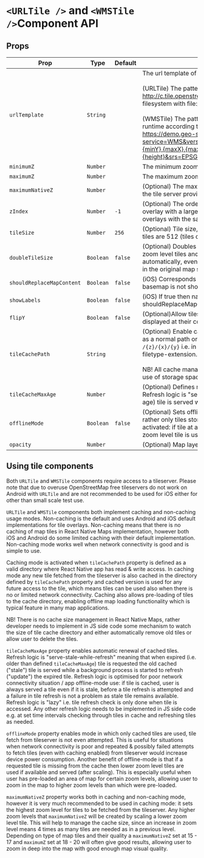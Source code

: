 # `<URLTile />` and `<WMSTile />`Component API

## Props

| Prop                      | Type      | Default | Note                                                                                                                                                                                                                                                                                                                                                                                                                                                                                                                                                                                                                                                                                                                                                            |
| ------------------------- | --------- | ------- | --------------------------------------------------------------------------------------------------------------------------------------------------------------------------------------------------------------------------------------------------------------------------------------------------------------------------------------------------------------------------------------------------------------------------------------------------------------------------------------------------------------------------------------------------------------------------------------------------------------------------------------------------------------------------------------------------------------------------------------------------------------- |
| `urlTemplate`             | `String`  |         | The url template of the map tileserver. <br/><br/> (URLTile) The patterns {x} {y} {z} will be replaced at runtime. For example, http://c.tile.openstreetmap.org/{z}/{x}/{y}.png. It is also possible to refer to tiles in local filesystem with file:///top-level-directory/sub-directory/{z}/{x}/{y}.png URL-format. <br/><br/> (WMSTile) The patterns {minX} {maxX} {minY} {maxY} {width} {height} will be replaced at runtime according to EPSG:900913 specification bounding box. For example, https://demo.geo-solutions.it/geoserver/tiger/wms?service=WMS&version=1.1.0&request=GetMap&layers=tiger:poi&styles=&bbox={minX},{minY},{maxX},{maxY}&width={width}&height={height}&srs=EPSG:900913&format=image/png&transparent=true&format_options=dpi:213. |
| `minimumZ`                | `Number`  |         | The minimum zoom level for this tile overlay.                                                                                                                                                                                                                                                                                                                                                                                                                                                                                                                                                                                                                                                                                                                   |
| `maximumZ`                | `Number`  |         | The maximum zoom level for this tile overlay.                                                                                                                                                                                                                                                                                                                                                                                                                                                                                                                                                                                                                                                                                                                   |
| `maximumNativeZ`          | `Number`  |         | (Optional) The maximum native zoom level for this tile overlay i.e. the highest zoom level that the tile server provides. Tiles are auto-scaled for higher zoom levels.                                                                                                                                                                                                                                                                                                                                                                                                                                                                                                                                                                                         |
| `zIndex`                  | `Number`  | `-1`    | (Optional) The order in which this tile overlay is drawn with respect to other overlays. An overlay with a larger z-index is drawn over overlays with smaller z-indices. The order of overlays with the same z-index is arbitrary.                                                                                                                                                                                                                                                                                                                                                                                                                                                                                                                              |
| `tileSize`                | `Number`  | `256`   | (Optional) Tile size, default size is 256 (for tiles of 256 _ 256 pixels). High-res (aka 'retina') tiles are 512 (tiles of 512 _ 512 pixels).                                                                                                                                                                                                                                                                                                                                                                                                                                                                                                                                                                                                                   |
| `doubleTileSize`          | `Boolean` | `false` | (Optional) Doubles tile size from 256 to 512 utilising higher zoom levels i.e loading 4 higher zoom level tiles and combining them for one high-resolution tile. iOS does this automatically, even if it is not desirable always. NB! using this makes text labels smaller than in the original map style.                                                                                                                                                                                                                                                                                                                                                                                                                                                      |
| `shouldReplaceMapContent` | `Boolean` | `false` | (iOS) Corresponds to MKTileOverlay canReplaceMapContent i.e. if true then underlying iOS basemap is not shown.                                                                                                                                                                                                                                                                                                                                                                                                                                                                                                                                                                                                                                                  |
| `showLabels`              | `Boolean` | `false` | (iOS) If true then native iOS labels are shown on top of custom tiles. Only applicable if shouldReplaceMapContent is true.                                                                                                                                                                                                                                                                                                                                                                                                                                                                                                                                                                                                                                      |
| `flipY`                   | `Boolean` | `false` | (Optional)Allow tiles using the TMS coordinate system (origin bottom left) to be used, and displayed at their correct coordinates.                                                                                                                                                                                                                                                                                                                                                                                                                                                                                                                                                                                                                              |
| `tileCachePath`           | `String`  |         | (Optional) Enable caching of tiles in the specified directory. Directory can be specified either as a normal path or in URL format (`file://`). Tiles are stored in tileCachePath directory as `/{z}/{x}/{y}` i.e. in sub-directories 2-levels deep, filename is tile y-coordinate without any filetype-extension. <br/><br/>NB! All cache management needs to be implemented by client e.g. deleting tiles to manage use of storage space etc.                                                                                                                                                                                                                                                                                                                 |
| `tileCacheMaxAge`         | `Number`  |         | (Optional) Defines maximum age in seconds for a cached tile before it's refreshed. NB! Refresh logic is "serve-stale-while-refresh" i.e. to ensure map availability a stale (over max age) tile is served while a tile refresh process is started in the background.                                                                                                                                                                                                                                                                                                                                                                                                                                                                                            |
| `offlineMode`             | `Boolean` | `false` | (Optional) Sets offline-mode. In offline-mode tiles are not fetched from the tile servers, rather only tiles stored in the cache directory are used. Furthermore automated tile scaling is activated: if tile at a desired zoom level is not found from the cache directory, then lower zoom level tile is used (up to 4 levels lower) and scaled.                                                                                                                                                                                                                                                                                                                                                                                                              |
| `opacity`                 | `Number`  |         | (Optional) Map layer opacity. Value between 0 - 1, with 0 meaning fully transparent.                                                                                                                                                                                                                                                                                                                                                                                                                                                                                                                                                                                                                                                                            |

## Using tile components

Both `URLTile` and `WMSTile` components require access to a tileserver. Please note that due to overuse OpenStreetMap free tileservers do not work on Android with `URLTile` and are not recommended to be used for iOS either for other than small scale test use.

`URLTile` and `WMSTile` components both implement caching and non-caching usage modes. Non-caching is the default and uses Android and iOS default implementations for tile overlays. Non-caching means that there is no caching of map tiles in React Native Maps implementation, however both iOS and Android do some limited caching with their default implementation. Non-caching mode works well when network connectivity is good and is simple to use.

Caching mode is activated when `tileCachePath` property is defined as a valid directory where React Native app has read & write access. In caching mode any new tile fetched from the tileserver is also cached in the directory defined by `tileCachePath` property and cached version is used for any future access to the tile, which means tiles can be used also when there is no or limited network connectivity. Caching also allows pre-loading of tiles to the cache directory, enabling offline map loading functionality which is typical feature in many map applications.

NB! There is no cache size management in React Native Maps, rather developer needs to implement in JS side code some mechanism to watch the size of tile cache directory and either automatically remove old tiles or allow user to delete the tiles.

`tileCacheMaxAge` property enables automatic renewal of cached tiles. Refresh logic is "serve-stale-while-refresh" meaning that when expired (i.e. older than defined `tileCacheMaxAge`) tile is requested the old cached ("stale") tile is served while a background process is started to refresh ("update") the expired tile. Refresh logic is optimised for poor network connectivity situation / app offline-mode use: if tile is cached, user is always served a tile even if it is stale, before a tile refresh is attempted and a failure in tile refresh is not a problem as stale tile remains available. Refresh logic is "lazy" i.e. tile refresh check is only done when tile is accessed. Any other refresh logic needs to be implemented in JS side code e.g. at set time intervals checking through tiles in cache and refreshing tiles as needed.

`offlineMode` property enables mode in which only cached tiles are used, tile fetch from tileserver is not even attempted. This is useful for situations when network connectivity is poor and repeated & possibly failed attempts to fetch tiles (even with caching enabled) from tileserver would increase device power consumption. Another benefit of offline-mode is that if a requested tile is missing from the cache then lower zoom level tiles are used if available and served (after scaling). This is especially useful when user has pre-loaded an area of map for certain zoom levels, allowing user to zoom in the map to higher zoom levels than which were pre-loaded.

`maximumNativeZ` property works both in caching and non-caching mode, however it is very much recommended to be used in caching mode: it sets the highest zoom level for tiles to be fetched from the tileserver. Any higher zoom levels that `maximumNativeZ` will be created by scaling a lower zoom level tile. This will help to manage the cache size, since an increase in zoom level means 4 times as many tiles are needed as in a previous level. Depending on type of map tiles and their quality a `maximumNativeZ` set at 15 - 17 and `maximumZ` set at 18 - 20 will often give good results, allowing user to zoom in deep into the map with good enough map visual quality.
